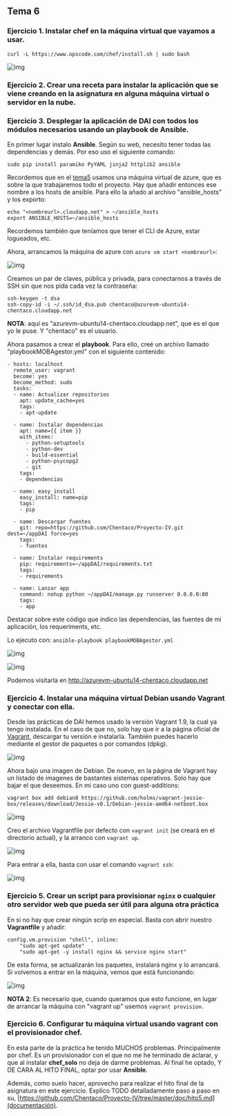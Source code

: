 ## Tema 6

### Ejercicio 1. Instalar chef en la máquina virtual que vayamos a usar.

```curl -L https://www.opscode.com/chef/install.sh | sudo bash```  

![img](chefinstalado)  

### Ejercicio 2. Crear una receta para instalar la aplicación que se viene creando en la asignatura en alguna máquina virtual o servidor en la nube.



### Ejercicio 3. Desplegar la aplicación de DAI con todos los módulos necesarios usando un playbook de Ansible.

En primer lugar instalo **Ansible**. Según su web, necesito tener todas las dependencias y demás. Por eso uso el siguiente comando:  

```sudo pip install paramiko PyYAML jinja2 httplib2 ansible```  

Recordemos que en el [tema5](https://github.com/Chentaco/EjerciciosIV/tema5.md) usamos una máquina virtual de azure, que es sobre la que trabajaremos todo el proyecto. Hay que añadir entonces ese nombre a los hosts de ansible. Para ello la añado al archivo "ansible_hosts" y los exporto:  

```
echo "<nombreurl>.cloudapp.net" > ~/ansible_hosts  
export ANSIBLE_HOSTS=~/ansible_hosts
```  

Recordemos también que teníamos que tener el CLI de Azure, estar logueados, etc.  

Ahora, arrancamos la máquina de azure con ```azure vm start <nombreurl>```:  

![img](seveelstart)  

Creamos un par de claves, pública y privada, para conectarnos a través de SSH sin que nos pida cada vez la contraseña:  

```
ssh-keygen -t dsa 
ssh-copy-id -i ~/.ssh/id_dsa.pub chentaco@azurevm-ubuntu14-chentaco.cloudapp.net
```  

**NOTA**: <nombreurl> aquí es "azurevm-ubuntu14-chentaco.cloudapp.net", que es el que yo le puse. Y "chentaco" es el usuario.  

Ahora pasamos a crear el **playbook**. Para ello, creé un archivo llamado "playbookMOBAgestor.yml" con el siguiente contenido:  

```
- hosts: localhost
  remote_user: vagrant
  become: yes
  become_method: sudo
  tasks:
  - name: Actualizar repositorios
    apt: update_cache=yes
    tags: 
    - apt-update
        
  - name: Instalar dependencias
    apt: name={{ item }}
    with_items:
      - python-setuptools
      - python-dev
      - build-essential
      - python-psycopg2
      - git
    tags:
    - dependencias
    
  - name: easy_install
    easy_install: name=pip
    tags:
    - pip
    
  - name: Descargar fuentes
    git: repo=https://github.com/Chentaco/Proyecto-IV.git dest=~/appDAI force=yes
    tags:
    - fuentes
    
  - name: Instalar requirements
    pip: requirements=~/appDAI/requirements.txt
    tags:
    - requirements  

  - name: Lanzar app
    command: nohup python ~/appDAI/manage.py runserver 0.0.0.0:80
    tags:
    - app
```  

Destacar sobre este código que indico las dependencias, las fuentes de mi aplicación, los requeriments, etc.  

Lo ejecuto con: ```ansible-playbook playbookMOBAgestor.yml```  

![img](imagendondefuncionaelplaybook)  

![img](imagendeldespliegue)  

Podemos visitarla en http://azurevm-ubuntu14-chentaco.cloudapp.net  

  
### Ejercicio 4. Instalar una máquina virtual Debian usando Vagrant y conectar con ella. 

Desde las prácticas de DAI hemos usado la versión Vagrant 1.9, la cual ya tengo instalada. En el caso de que no, solo hay que ir a la página oficial de [Vagrant](https://www.vagrantup.com/downloads.html), descargar tu versión e instalarla. También puedes hacerlo mediante el gestor de paquetes o por comandos (dpkg).  

![img](vemomiversion)  

Ahora bajo una imagen de Debian. De nuevo, en la página de Vagrant hay un listado de imagenes de bastantes sistemas operativos. Solo hay que bajar el que deseemos. En mi caso uno con guest-additions:  

```
vagrant box add debian8 https://github.com/holms/vagrant-jessie-box/releases/download/Jessie-v0.1/Debian-jessie-amd64-netboot.box
```  

![img](instalacionvbox)  

Creo el archivo Vagrantfile por defecto con ```vagrant init``` (se creará en el directorio actual), y la arranco con ```vagrant up```.  

![img](maquinafuncionando)  

Para entrar a ella, basta con usar el comando ```vagrant ssh```:  

![img](ssh)  

  
### Ejercicio 5. Crear un script para provisionar `nginx` o cualquier otro servidor web que pueda ser útil para alguna otra práctica

En si no hay que crear ningún scrip en especial. Basta con abrir nuestro **Vagrantfile** y añadir:  

```
config.vm.provision "shell", inline: 
	"sudo apt-get update"
	"sudo apt-get -y install nginx && service nginx start"
```  

De esta forma, se actualizarán los paquetes, instalará nginx y lo arrancará. Si volvemos a entrar en la máquina, vemos que está funcionando:  

![img](nginxfuncionando)  

**NOTA 2**: Es necesario que, cuando queramos que esto funcione, en lugar de arrancar la máquina con "vagrant up" usemos ```vagrant provision```.  



### Ejercicio 6. Configurar tu máquina virtual usando vagrant con el provisionador chef.

En esta parte de la práctica he tenido MUCHOS problemas. Principalmente por chef. Es un provisionador con el que no me he terminado de aclarar, y que al instalar **chef_solo** no deja de darme problemas. Al final he optado, Y DE CARA AL HITO FINAL, optar por usar **Ansible**.  

Además, como suelo hacer, aprovecho para realizar el hito final de la asignatura en este ejercicio. Explico TODO detalladamente paso a paso en su, [https://github.com/Chentaco/Proyecto-IV/tree/master/doc/hito5.md](documentación).

